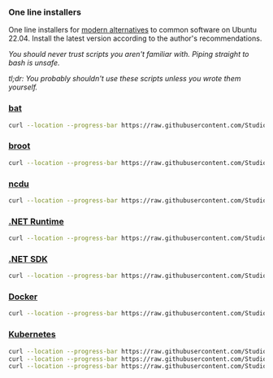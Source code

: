 
### One line installers

One line installers for [modern alternatives](https://github.com/ibraheemdev/modern-unix) to common software on Ubuntu 22.04. Install the latest version according to the author's recommendations.

*You should never trust scripts you aren't familiar with. Piping straight to bash is unsafe.*

*tl;dr: You probably shouldn't use these scripts unless you wrote them yourself.*

### [bat](https://github.com/sharkdp/bat)

``` bash
curl --location --progress-bar https://raw.githubusercontent.com/StudioLE/Install/main/bat.sh | sudo bash
```

### [broot](https://dystroy.org/broot/)

``` bash
curl --location --progress-bar https://raw.githubusercontent.com/StudioLE/Install/main/broot.sh | sudo bash
```

### [ncdu](https://dev.yorhel.nl/ncdu)

``` bash
curl --location --progress-bar https://raw.githubusercontent.com/StudioLE/Install/main/ncdu.sh | sudo bash
```

### [.NET Runtime](https://learn.microsoft.com/en-us/dotnet/core/install/linux-ubuntu)

``` bash
curl --location --progress-bar https://raw.githubusercontent.com/StudioLE/Install/main/dotnet-runtime.sh | sudo bash
```

### [.NET SDK](https://learn.microsoft.com/en-us/dotnet/core/install/linux-ubuntu)

``` bash
curl --location --progress-bar https://raw.githubusercontent.com/StudioLE/Install/main/dotnet-sdk.sh | sudo bash
```

### [Docker](https://www.docker.com/)

``` bash
curl --location --progress-bar https://raw.githubusercontent.com/StudioLE/Install/main/docker.sh | sudo bash
```

### [Kubernetes](https://kubernetes.io/)

``` bash
curl --location --progress-bar https://raw.githubusercontent.com/StudioLE/Install/main/docker.sh | sudo bash
curl --location --progress-bar https://raw.githubusercontent.com/StudioLE/Install/main/cri-dockerd.sh | sudo bash
curl --location --progress-bar https://raw.githubusercontent.com/StudioLE/Install/main/kubernetes.sh | sudo bash
```
